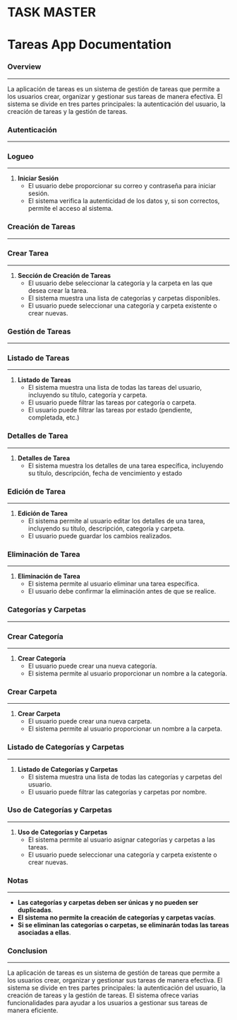 # TASK MASTER
**Tareas App Documentation**
================

### Overview
------------

La aplicación de tareas es un sistema de gestión de tareas que permite a los usuarios crear, organizar y gestionar sus tareas de manera efectiva. El sistema se divide en tres partes principales: la autenticación del usuario, la creación de tareas y la gestión de tareas.

### Autenticación
-------------

### Logueo
------------

1. **Iniciar Sesión**
   - El usuario debe proporcionar su correo  y contraseña para iniciar sesión.
   - El sistema verifica la autenticidad de los datos y, si son correctos, permite el acceso al sistema.

### Creación de Tareas
-------------------

### Crear Tarea
-------------

1. **Sección de Creación de Tareas**
   - El usuario debe seleccionar la categoría y la carpeta en las que desea crear la tarea.
   - El sistema muestra una lista de categorías y carpetas disponibles.
   - El usuario puede seleccionar una categoría y carpeta existente o crear nuevas.

### Gestión de Tareas
-------------------

### Listado de Tareas
-------------

1. **Listado de Tareas**
   - El sistema muestra una lista de todas las tareas del usuario, incluyendo su título, categoría y carpeta.
   - El usuario puede filtrar las tareas por categoría o carpeta.
   - El usuario puede filtrar las tareas por estado (pendiente, completada, etc.)    
   

### Detalles de Tarea
-------------

1. **Detalles de Tarea**
   - El sistema muestra los detalles de una tarea específica, incluyendo su título, descripción, fecha de vencimiento y estado 

### Edición de Tarea
-------------

1. **Edición de Tarea**
   - El sistema permite al usuario editar los detalles de una tarea, incluyendo su título, descripción, categoría y carpeta.
   - El usuario puede guardar los cambios realizados.

### Eliminación de Tarea
-------------

1. **Eliminación de Tarea**
   - El sistema permite al usuario eliminar una tarea específica.
   - El usuario debe confirmar la eliminación antes de que se realice.

### Categorías y Carpetas
-------------------------

### Crear Categoría
-------------

1. **Crear Categoría**
   - El usuario puede crear una nueva categoría.
   - El sistema permite al usuario proporcionar un nombre a la categoría.

### Crear Carpeta
-------------

1. **Crear Carpeta**
   - El usuario puede crear una nueva carpeta.
   - El sistema permite al usuario proporcionar un nombre a la carpeta.

### Listado de Categorías y Carpetas
--------------------------------

1. **Listado de Categorías y Carpetas**
   - El sistema muestra una lista de todas las categorías y carpetas del usuario.
   - El usuario puede filtrar las categorías y carpetas por nombre.

### Uso de Categorías y Carpetas
-----------------------------

1. **Uso de Categorías y Carpetas**
   - El sistema permite al usuario asignar categorías y carpetas a las tareas.
   - El usuario puede seleccionar una categoría y carpeta existente o crear nuevas.

### Notas
----

- **Las categorías y carpetas deben ser únicas y no pueden ser duplicadas**.
- **El sistema no permite la creación de categorías y carpetas vacías**.
- **Si se eliminan las categorías o carpetas, se eliminarán todas las tareas asociadas a ellas**.

### Conclusion
----------

La aplicación de tareas es un sistema de gestión de tareas que permite a los usuarios crear, organizar y gestionar sus tareas de manera efectiva. El sistema se divide en tres partes principales: la autenticación del usuario, la creación de tareas y la gestión de tareas. El sistema ofrece varias funcionalidades para ayudar a los usuarios a gestionar sus tareas de manera eficiente.